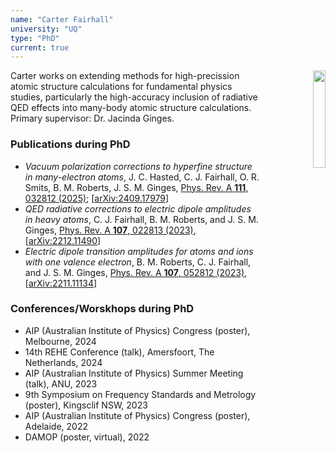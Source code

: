 ```yaml
---
name: "Carter Fairhall"
university: "UQ"
type: "PhD"
current: true
---
```


<div align="right" width="20%" style="border-style:transparent; border-width:25px;">
  <img align="right" width="20%" src="{{site.baseurl}}/images/students/Carter.jpg">
</div>

Carter works on extending methods for high-precission atomic structure calculations for fundamental physics studies, particularly the high-accuracy inclusion of radiative QED effects into many-body atomic structure calculations. Primary supervisor: Dr. Jacinda Ginges.

### Publications during PhD

* _Vacuum polarization corrections to hyperfine structure in many-electron atoms_, J. C. Hasted, C. J. Fairhall, O. R. Smits, B. M. Roberts, J. S. M. Ginges, [Phys. Rev. A **111**, 032812 (2025)](https://journals.aps.org/pra/abstract/10.1103/PhysRevA.111.032812); [[arXiv:2409.17979](http://arxiv.org/abs/2409.17979)]
* _QED radiative corrections to electric dipole amplitudes in heavy atoms_, C. J. Fairhall, B. M. Roberts, and J. S. M. Ginges, [Phys. Rev. A **107**, 022813 (2023)](https://link.aps.org/doi/10.1103/PhysRevA.107.022813), [[arXiv:2212.11490](http://arxiv.org/abs/2212.11490)]
* _Electric dipole transition amplitudes for atoms and ions with one valence electron_, B. M. Roberts, C. J. Fairhall, and J. S. M. Ginges, [Phys. Rev. A **107**, 052812 (2023)](https://journals.aps.org/pra/abstract/10.1103/PhysRevA.107.052812), [[arXiv:2211.11134](https://arxiv.org/abs/2211.11134)]

### Conferences/Worskhops during PhD

* AIP (Australian Institute of Physics) Congress (poster), Melbourne, 2024
* 14th REHE Conference (talk), Amersfoort, The Netherlands, 2024
* AIP (Australian Institute of Physics) Summer Meeting (talk), ANU, 2023
* 9th Symposium on Frequency Standards and Metrology (poster), Kingsclif NSW, 2023
* AIP (Australian Institute of Physics) Congress (poster), Adelaide, 2022
* DAMOP (poster, virtual), 2022
